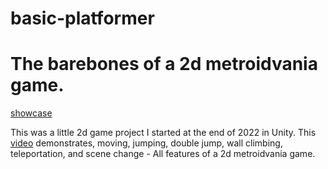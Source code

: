 # basic-platformer
# The barebones of a 2d metroidvania game.

[showcase](https://youtu.be/k6wvS57s0PQ)

This was a little 2d game project I started at the end of 2022 in Unity. This [video](https://youtu.be/k6wvS57s0PQ) demonstrates, moving, jumping, double jump, wall climbing, teleportation, and scene change - All features of a 2d metroidvania game.
